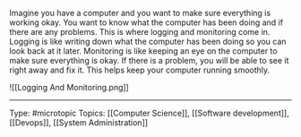 Imagine you have a computer and you want to make sure everything is working okay. You want to know what the computer has been doing and if there are any problems. This is where logging and monitoring come in. Logging is like writing down what the computer has been doing so you can look back at it later. Monitoring is like keeping an eye on the computer to make sure everything is okay. If there is a problem, you will be able to see it right away and fix it. This helps keep your computer running smoothly.

![[Logging And Monitoring.png]]
___
Type: #microtopic 
Topics: [[Computer Science]], [[Software development]], [[Devops]], [[System Administration]]


